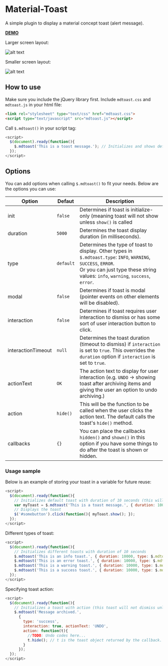 # Material-Toast
A simple plugin to display a material concept toast (alert message).

**[DEMO](https://dmuy.github.io/mdtoast/)**

Larger screen layout:

![alt text](https://lh3.googleusercontent.com/AvVf8iDY9NZz1s7ZAJJACmdTWlJFGkK0JjXJ3rtmk6w6IO9K8tGQfDRtSgc60nAxzNmfprsaNRkChLfkjHkFOQt-T4gOCHuvRIeWAAviqDR5vxCOQC25NnMvgYfTSSKgO7ng8Buvkr0DGiOVVSscaGBAvLFwNYpd1ZpRPz2G2h6gIUrAtogkkX2E_UbzOsBl2TDkGeGgylrpBQM00VIKnk3G0VQtcAvtrVlaNiwqua8FGpmUmWyaEit3Kp3_EfYdf0yOPctNzcwJcOFrQJkyNUIu5UIZ7IRKdTqhuYAX6aQkGbr5b6gQCp8HEM2egh1XXUzOnQWZmHbjtA5FPWajyQXo79qyWr8NeOz2gJ2AO2dJd4cC5sqFLHnO5OqENvzkwb7Je6ZCscrQTCRVLIzCRN2HyLnX9sLyZJ5zE9TkLD5qZ9aiGolyGe1I_TCMqORM6O8lZCpM0w_nbu3j6CJPbD-toogPkz2zFbQiUjuG-UgJNSzeLA4jExMG6Oma3TehRy4JjF53XR75JuYMCt1FSt9M7pcwezp8HmTM29fOaAa44sbyhTe9ksZbe69AFGu7X1Mz7uj7c4btqoq8B61Wao7o1o_d1-LmUWt8X6enSs8SFqBG70Og=w1295-h672-no "MDToast large screen layout")

Smaller screen layout:

![alt text](https://lh3.googleusercontent.com/4L8Ev0_IN2NmFfnJQWLLK_E2BsI5dwxwblUH27J1I-z6P8LL1fmg0G2x7j4Eetk0Z3xcvk5cxusSr3YpuoQA-eusOO0uWzC4iac79xDsrGC_rh6XohXmnRn24PrJfH7vOTxrYcwIcLo3Y3gmUNl-svYeMAOgoRNWv05h8bOJUezVOQjaaXmIpzc6rELMkN8GtKJg7J64lKT3igzx3oBArME21qBn4oFf8SGUUJRvSogjTSbMt8XIkELClK9b3ZJcFKtWBkHdvYhw0xPtFZCxdiymYHXMmPWz8iy8zixWZEcgjqOK6GFCyZdmPFdbH5E7Eaheo7MbDKRTEXxM8IwpObqYDGrhxRq-k9tMg0tFlbo_VstmL4J90utY06aH-H3QLVS7VwPEayV_GHcgzOrbbgETO7aiOEkwR9Gm34pck27xIDJEitA_vbZIiQeaqAXGCwoYuPuqVuYXO9dvSROuLDeP_zch7Ef8gIh2HlrI5E2pFbni_XpFYMAO66CnuskQbRG8bpSsTKhaaXCTKVbkXvacnvVcvoAd8ZuCwU-SnFY025FPGBbGhiVt73N7BuPWRGOIQSnEt-xUHJYRLwSb0jq5_Vkml8m0trF0942pb37WOl8eDun4=w336-h586-no "MDToast smaller screen layout")


## How to use
Make sure you include the jQuery library first. Include `mdtoast.css` and `mdtoast.js` in your html file:
```html
<link rel="stylesheet" type="text/css" href="mdtoast.css">
<script type="text/javascript" src="mdtoast.js"></script>
```

Call `$.mdtoast()` in your script tag:
```javascript
<script>
  $(document).ready(function(){
    $.mdtoast('This is a toast message.'); // Initializes and shows default toast
  });
</script>
```

## Options
You can add options when calling `$.mdtoast()` to fit your needs. Below are the options you can use:

| Option      | Defaut       | Description  |
| ----------- |--------------|--------------|
| init        | `false`      | Determines if toast is initialize-only (meaning toast will not show unless `show()` is called |
| duration    | `5000`       | Determines the toast display duration (in milliseconds). |
| type        | `default`    | Determines the type of toast to display. Other types in `$.mdtoast.type`: `INFO`, `WARNING`, `SUCCESS`, `ERROR`. <br> Or you can just type these string values: `info`, `warning`, `success`, `error`. |
| modal       | `false`      | Determines if toast is modal (pointer events on other elements will be disabled). |
| interaction | `false`      | Determines if toast requires user interaction to dismiss or has some sort of user interaction button to click. |
| interactionTimeout | `null` | Determines the toast duration (timeout to dismiss) if `interaction` is set to `true`. This overrides the `duration` option if `interaction` is set to `true`. |
| actionText  | `OK`         | The action text to display for user interaction (e.g. `UNDO` -> showing toast after archiving items and giving the user an option to undo archiving.) |
| action      | `hide()`     | This will be the function to be called when the user clicks the action text. The default calls the toast's `hide()` method. |
| callbacks   | `{}`         | You can place the callbacks `hidden()` and `shown()` in this option if you have some things to do after the toast is shown or hidden. |

### Usage sample
Below is an example of storing your toast in a variable for future reuse:
```javascript
<script>
  $(document).ready(function(){
    // Initializes default toast with duration of 10 seconds (this will not show the toast since init is set to true)
    var myToast = $.mdtoast('This is a toast message.', { duration: 10000, init: true }); 
    // Displays the toast
    $('#somebutton').click(function(){ myToast.show(); });
  });
</script>
```
Different types of toast:
```javascript
<script>
  $(document).ready(function(){
    // Initializes different toasts with duration of 10 seconds
    $.mdtoast('This is an info toast.', { duration: 10000, type: $.mdtoast.type.INFO });      // or type: 'info'
    $.mdtoast('This is an error toast.', { duration: 10000, type: $.mdtoast.type.ERROR });    // or type: 'error'
    $.mdtoast('This is a warning toast.', { duration: 10000, type: $.mdtoast.type.WARNING }); // or type: 'warning'
    $.mdtoast('This is a success toast.', { duration: 10000, type: $.mdtoast.type.SUCCESS }); // or type: 'success'
  });
</script>
```
Specifying toast action:
```javascript
<script>
  $(document).ready(function(){
    // Initializes a toast with action (this toast will not dismiss unless 'interactionTimeout' is specified)
    $.mdtoast('Message archived.', 
      {
        type: 'success', 
        interaction: true, actionText: 'UNDO', 
        action: function(t){
          //TODO: Undo codes here...
          t.hide(); // t is the toast object returned by the callback.
        }
      });
  });
</script>
```
